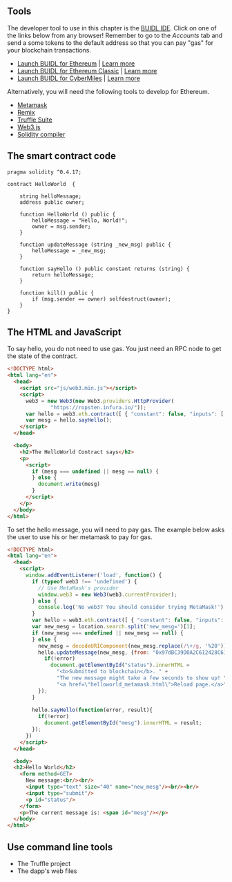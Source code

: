 ## Tools

The developer tool to use in this chapter is the [BUIDL IDE](https://www.secondstate.io/buidl/). Click on one of the links below from any browser! Remember to go to the *Accounts* tab and send a some tokens to the default address so that you can pay "gas" for your blockchain transactions.

* [Launch BUIDL for Ethereum](http://buidl.secondstate.io/eth)  | [Learn more](https://docs.secondstate.io/buidl-developer-tool/getting-started/develop-for-ethereum)
* [Launch BUIDL for Ethereum Classic](http://buidl.secondstate.io/etc) | [Learn more](https://docs.secondstate.io/buidl-developer-tool/getting-started/develop-for-ethereum-classic)
* [Launch BUIDL for CyberMiles](http://buidl.secondstate.io/cmt)  | [Learn more](https://docs.secondstate.io/buidl-developer-tool/getting-started/develop-for-cybermiles)

Alternatively, you will need the following tools to develop for Ethereum.

* [Metamask](https://metamask.io/)
* [Remix](https://remix.ethereum.org/)
* [Truffle Suite](https://www.trufflesuite.com/)
* [Web3.js](https://github.com/ethereum/web3.js/)
* [Solidity compiler](https://solidity.readthedocs.io/en/v0.5.3/installing-solidity.html)

## The smart contract code

```
pragma solidity ^0.4.17;

contract HelloWorld  {
    
    string helloMessage;
    address public owner;

    function HelloWorld () public {
        helloMessage = "Hello, World!";
        owner = msg.sender;
    }
    
    function updateMessage (string _new_msg) public {
        helloMessage = _new_msg;
    }

    function sayHello () public constant returns (string) {
        return helloMessage;
    }

    function kill() public { 
        if (msg.sender == owner) selfdestruct(owner); 
    }
}
```

## The HTML and JavaScript

To say hello, you do not need to use gas. You just need an RPC node to get the state of the contract.

```html
<!DOCTYPE html>
<html lang="en">
  <head>
    <script src="js/web3.min.js"></script>
    <script>
      web3 = new Web3(new Web3.providers.HttpProvider(
              "https://ropsten.infura.io/"));
      var hello = web3.eth.contract([ { "constant": false, "inputs": [ { "name": "_new_msg", "type": "string" } ], "name": "updateMessage", "outputs": [], "payable": false, "stateMutability": "nonpayable", "type": "function" }, { "constant": false, "inputs": [], "name": "kill", "outputs": [], "payable": false, "stateMutability": "nonpayable", "type": "function" }, { "constant": true, "inputs": [], "name": "owner", "outputs": [ { "name": "", "type": "address" } ], "payable": false, "stateMutability": "view", "type": "function" }, { "constant": true, "inputs": [], "name": "sayHello", "outputs": [ { "name": "", "type": "string" } ], "payable": false, "stateMutability": "view", "type": "function" }, { "inputs": [], "payable": false, "stateMutability": "nonpayable", "type": "constructor" } ]).at("0x8bc27c8129eea739362d786ca0754b5062857e9c");
      var mesg = hello.sayHello();
    </script>
  </head>

  <body>
    <h2>The HelloWorld Contract says</h2>
    <p>
      <script>
        if (mesg === undefined || mesg == null) {
        } else {
          document.write(mesg)
        }
      </script>
    </p>
  </body>
</html>
```

To set the hello message, you will need to pay gas. The example below asks the user to use his or her metamask to pay for gas.

```html
<!DOCTYPE html>
<html lang="en">
  <head>
    <script>
      window.addEventListener('load', function() {
        if (typeof web3 !== 'undefined') {
          // Use MetaMask's provider
          window.web3 = new Web3(web3.currentProvider);
        } else {
          console.log('No web3? You should consider trying MetaMask!')
        }
        var hello = web3.eth.contract([ { "constant": false, "inputs": [ { "name": "_new_msg", "type": "string" } ], "name": "updateMessage", "outputs": [], "payable": false, "stateMutability": "nonpayable", "type": "function" }, { "constant": false, "inputs": [], "name": "kill", "outputs": [], "payable": false, "stateMutability": "nonpayable", "type": "function" }, { "constant": true, "inputs": [], "name": "owner", "outputs": [ { "name": "", "type": "address" } ], "payable": false, "stateMutability": "view", "type": "function" }, { "constant": true, "inputs": [], "name": "sayHello", "outputs": [ { "name": "", "type": "string" } ], "payable": false, "stateMutability": "view", "type": "function" }, { "inputs": [], "payable": false, "stateMutability": "nonpayable", "type": "constructor" } ]).at("0x8bc27c8129eea739362d786ca0754b5062857e9c");
        var new_mesg = location.search.split('new_mesg=')[1];
        if (new_mesg === undefined || new_mesg == null) {
        } else {
          new_mesg = decodeURIComponent(new_mesg.replace(/\+/g, '%20'));
          hello.updateMessage(new_mesg, {from: "0x97dBC39D0A2C612428C61E932b0E7f1Da1373Ceb"}, function(error, result){
            if(!error)
              document.getElementById("status").innerHTML = 
                "<b>Submitted to blockchain</b>. " + 
                "The new message might take a few seconds to show up! " + 
                "<a href=\"helloworld_metamask.html\">Reload page.</a>";
          });
        }
 
        hello.sayHello(function(error, result){
          if(!error)
            document.getElementById("mesg").innerHTML = result;
        });
      })
    </script>
  </head>

  <body>
  <h2>Hello World</h2>
    <form method=GET>
      New message:<br/><br/>
      <input type="text" size="40" name="new_mesg"/><br/><br/>
      <input type="submit"/>
      <p id="status"/>
    </form>
    <p>The current message is: <span id="mesg"/></p> 
  </body>
</html>
```

## Use command line tools

* The Truffle project
* The dapp's web files


